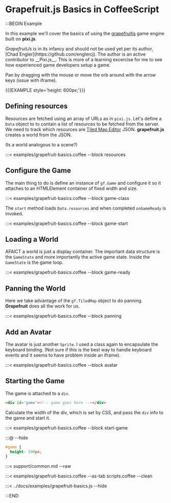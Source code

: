 # Grapefruit.js Basics in CoffeeScript

:::BEGIN Example

In this example we'll cover the basics of using the [grapefruitjs](https://github.com/grapefruitjs/grapefruit)
game engine built on __pixi.js__.

<div class='note'><em>GrapefruitJs</em> is in its infancy and should not be used yet per its author,
[Chad Engler](https://github.com/englercj).
The author is an active contributor to __Pixi.js__. This is more of a learning
excercise for me to see how experienced game developers setup a game.

</div>

Pan by dragging with the mouse or move the orb around with the arrow keys (issue with iframe).

{{{EXAMPLE style='height: 600px;'}}}

## Defining resources

Resources are fetched using an array of URLs as in `pixi.js`. Let's define a `Data` object to
to contain a list of resources to be fetched from the server. We need to track which resources are
[Tiled Map Editor](http://www.mapeditor.org/) JSON. __grapefruit.js__ creates a world from the JSON.

(Is a world analogous to a scene?)

:::< examples/grapefruit-basics.coffee --block resources

## Configure the Game

The main thing to do is define an instance of `gf.Game` and configure it so it attaches to
an HTMLElement container of fixed width and size.

:::< examples/grapefruit-basics.coffee --block game-class

The `start` method loads `Data.resources` and when completed `onGameReady` is invoked.

:::< examples/grapefruit-basics.coffee --block game-start

## Loading a World

AFAICT a world is just a display container. The important data structure is the `GameState` and
more importantly the active game state. Inside the `GameState` is the game loop.

:::< examples/grapefruit-basics.coffee --block game-ready

## Panning the World

Here we take advantage of the `gf.TiledMap` object to do panning. __Grapefruit__ does all the work for us.

:::< examples/grapefruit-basics.coffee --block panning


## Add an Avatar

The avatar is just another `Sprite`. I used a class again to encapsulate the keyboard binding. (Not sure if this
is the best way to handle keyboard events and it seems to have problem inside an iframe).

:::< examples/grapefruit-basics.coffee --block avatar


## Starting the Game

The game is attached to a `div`.

```html
<div id='game'><!-- game goes here --></div>
```

Calculate the width of the div, which is set by CSS, and pass the `div` info to the game and start it.

:::< examples/grapefruit-basics.coffee --block start-game

:::@ --hide

```css
#game {
  height: 590px;
}
```

:::< support/common.md --raw

:::< examples/grapefruit-basics.coffee --as-tab scripts.coffee --clean

:::< ../docs/examples/grapefruit-basics.js --hide

:::END
